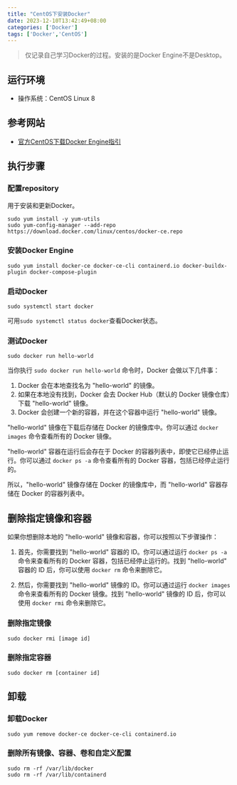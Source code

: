 ```yaml
---
title: "CentOS下安装Docker"
date: 2023-12-10T13:42:49+08:00
categories: ['Docker']
tags: ['Docker','CentOS']
---
```

> 仅记录自己学习Docker的过程。安装的是Docker Engine不是Desktop。  
## 运行环境  
- 操作系统：CentOS Linux 8  
## 参考网站  
- [官方CentOS下载Docker Engine指引](https://docs.docker.com/engine/install/centos/)  
## 执行步骤  
### 配置repository  
用于安装和更新Docker。  
```shell
sudo yum install -y yum-utils
sudo yum-config-manager --add-repo https://download.docker.com/linux/centos/docker-ce.repo
```  
### 安装Docker Engine  
```shell
sudo yum install docker-ce docker-ce-cli containerd.io docker-buildx-plugin docker-compose-plugin
```  
### 启动Docker  
```shell  
sudo systemctl start docker
```  
可用`sudo systemctl status docker`查看Docker状态。
### 测试Docker  
```shell  
sudo docker run hello-world
```  
当你执行 `sudo docker run hello-world` 命令时，Docker 会做以下几件事：

1. Docker 会在本地查找名为 "hello-world" 的镜像。
2. 如果在本地没有找到，Docker 会去 Docker Hub（默认的 Docker 镜像仓库）下载 "hello-world" 镜像。
3. Docker 会创建一个新的容器，并在这个容器中运行 "hello-world" 镜像。

"hello-world" 镜像在下载后存储在 Docker 的镜像库中。你可以通过 `docker images` 命令查看所有的 Docker 镜像。

"hello-world" 容器在运行后会存在于 Docker 的容器列表中，即使它已经停止运行。你可以通过 `docker ps -a` 命令查看所有的 Docker 容器，包括已经停止运行的。

所以，"hello-world" 镜像存储在 Docker 的镜像库中，而 "hello-world" 容器存储在 Docker 的容器列表中。
## 删除指定镜像和容器  
如果你想删除本地的 "hello-world" 镜像和容器，你可以按照以下步骤操作：

1. 首先，你需要找到 "hello-world" 容器的 ID。你可以通过运行 `docker ps -a` 命令来查看所有的 Docker 容器，包括已经停止运行的。找到 "hello-world" 容器的 ID 后，你可以使用 `docker rm` 命令来删除它。

2. 然后，你需要找到 "hello-world" 镜像的 ID。你可以通过运行 `docker images` 命令来查看所有的 Docker 镜像。找到 "hello-world" 镜像的 ID 后，你可以使用 `docker rmi` 命令来删除它。  
### 删除指定镜像  
```shell
sudo docker rmi [image id]
```
### 删除指定容器  
```shell
sudo docker rm [container id]
```
## 卸载  
### 卸载Docker  
```shell
sudo yum remove docker-ce docker-ce-cli containerd.io
```  
### 删除所有镜像、容器、卷和自定义配置  
```shell
sudo rm -rf /var/lib/docker
sudo rm -rf /var/lib/containerd
```


